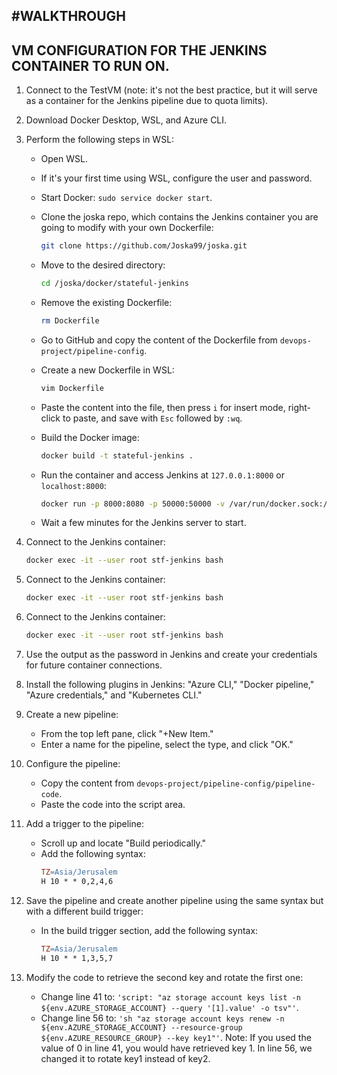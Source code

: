 #WALKTHROUGH
------------

VM CONFIGURATION FOR THE JENKINS CONTAINER TO RUN ON.
-----------------------------------------------------

1. Connect to the TestVM (note: it's not the best practice, but it will serve as a container for the Jenkins pipeline due to quota limits).

2. Download Docker Desktop, WSL, and Azure CLI.

3. Perform the following steps in WSL:
   - Open WSL.
   - If it's your first time using WSL, configure the user and password.
   - Start Docker: `sudo service docker start`.
   - Clone the joska repo, which contains the Jenkins container you are going to modify with your own Dockerfile:
     ```bash
     git clone https://github.com/Joska99/joska.git
     ```
   - Move to the desired directory:
     ```bash
     cd /joska/docker/stateful-jenkins
     ```
   - Remove the existing Dockerfile:
     ```bash
     rm Dockerfile
     ```
   - Go to GitHub and copy the content of the Dockerfile from `devops-project/pipeline-config`.

   - Create a new Dockerfile in WSL:
     ```bash
     vim Dockerfile
     ```

   - Paste the content into the file, then press `i` for insert mode, right-click to paste, and save with `Esc` followed by `:wq`.

   - Build the Docker image:
     ```bash
     docker build -t stateful-jenkins .
     ```

   - Run the container and access Jenkins at `127.0.0.1:8000` or `localhost:8000`:
     ```bash
     docker run -p 8000:8080 -p 50000:50000 -v /var/run/docker.sock:/var/run/docker.sock -d --name stf-jenkins --restart=on-failure -t stateful-jenkins
     ```

   - Wait a few minutes for the Jenkins server to start.

4. Connect to the Jenkins container:
   ```bash
   docker exec -it --user root stf-jenkins bash
   
5. Connect to the Jenkins container: 
   ```bash 
   docker exec -it --user root stf-jenkins bash
   
 6. Connect to the Jenkins container:
    ```bash
    docker exec -it --user root stf-jenkins bash
7. Use the output as the password in Jenkins and create your credentials for future container connections.

8. Install the following plugins in Jenkins: "Azure CLI," "Docker pipeline," "Azure credentials," and "Kubernetes CLI."

9. Create a new pipeline:
   - From the top left pane, click "+New Item."
   - Enter a name for the pipeline, select the type, and click "OK."

10. Configure the pipeline:
    - Copy the content from `devops-project/pipeline-config/pipeline-code`.
    - Paste the code into the script area.

11. Add a trigger to the pipeline:
    - Scroll up and locate "Build periodically."
    - Add the following syntax:
        ```makefile
        TZ=Asia/Jerusalem
        H 10 * * 0,2,4,6
        ```

12. Save the pipeline and create another pipeline using the same syntax but with a different build trigger:
    - In the build trigger section, add the following syntax:
        ```makefile
        TZ=Asia/Jerusalem
        H 10 * * 1,3,5,7
        ```

13. Modify the code to retrieve the second key and rotate the first one:
    - Change line 41 to: `'script: "az storage account keys list -n ${env.AZURE_STORAGE_ACCOUNT} --query '[1].value' -o tsv"'`.
    - Change line 56 to: `'sh "az storage account keys renew -n ${env.AZURE_STORAGE_ACCOUNT} --resource-group ${env.AZURE_RESOURCE_GROUP} --key key1"'`.
      Note: If you used the value of 0 in line 41, you would have retrieved key 1. In line 56, we changed it to rotate key1 instead of key2.
